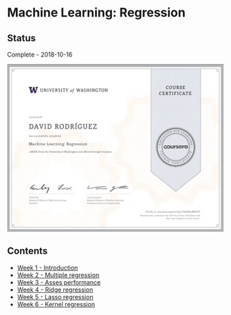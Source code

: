 # Machine Learning: Regression

## Status

Complete - 2018-10-16

<img src="./images/certificate.png" width="600px"></img>

## Contents

* [Week 1 - Introduction](./01%20-%20Introduction)
* [Week 2 - Multiple regression](./02%20-%20Multiple%20regression/)
* [Week 3 - Asses performance](./03%20-%20Asses%20performance/)
* [Week 4 - Ridge regression](./04%20-%20Ridge%20regression/)
* [Week 5 - Lasso regression](./05%20-%20Lasso%20regession/)
* [Week 6 - Kernel regression](./06%20-%20Kernel%20regression/)
